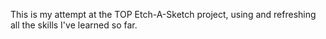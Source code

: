 This is my attempt at the TOP Etch-A-Sketch project, using and refreshing all the skills I've learned so far.
